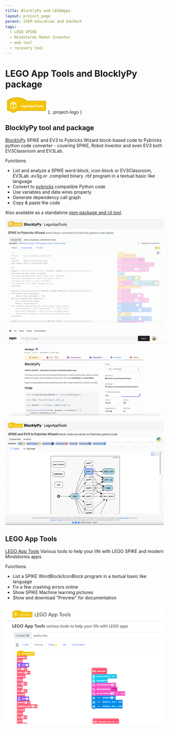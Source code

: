 ```yaml
---
title: BlocklyPy and LEGOApps
layout: project_page
parent: STEM Education and EduTech
tags:
  - LEGO SPIKE
  - Mindstorms Robot Inventor
  - web tool
  - recovery tool
---
```


# LEGO App Tools and BlocklyPy package

![logo](assets/legoapptools_logo.png){: .project-logo }

## BlocklyPy tool and package

[BlocklyPy](https://blpy.attilafarago.hu/) SPIKE and EV3 to Pybricks Wizard block-based code to Pybricks python code converter - covering SPIKE, Robot Inventor and even EV3 both EV3Classroom and EV3Lab.

Functions:

- List and analyze a SPIKE word-block, icon-block or EV3Classroom, EV3Lab .ev3g or .compiled binary .rbf program in a textual basic like language
- Convert to [pybricks](https://pybricks.com) compatible Python code
- Use variables and data wires properly
- Generate dependency call graph
- Copy & paste the code

Also available as a standalone [npm package and cli tool](https://www.npmjs.com/package/blocklypy).

![blocklypy](assets/blocklypy_site.png)

![blocklypy](assets/blocklypy_npm.png)

![blocklypy](assets/blocklypy-graph-educup2025.png)

## LEGO App Tools

[LEGO App Tools](https://legoapptools.azurewebsites.net/) Various tools to help your life with LEGO SPIKE and modern Mindstorms apps.

Functions:

- List a SPIKE WordBlock/IconBlock program in a textual basic like language
- Fix a few crashing errors online
- Show SPIKE Machine learning pictures
- Show and download "Preview" for documentation

![legoapptools](assets/legoapptools.png)
